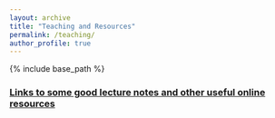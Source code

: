 ```yaml
---
layout: archive
title: "Teaching and Resources"
permalink: /teaching/
author_profile: true
---
```

{% include base_path %}
### [Links to some good lecture notes and other useful online resources](/teaching/onlineres)
